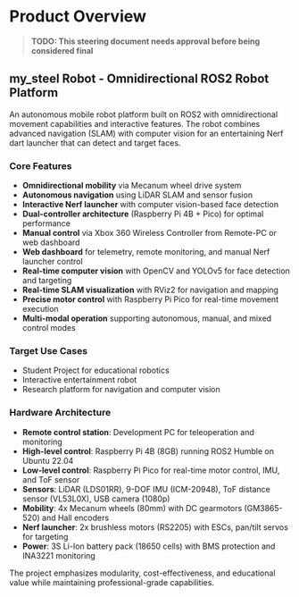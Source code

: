 # Product Overview

> **TODO: This steering document needs approval before being considered final**

## my_steel Robot - Omnidirectional ROS2 Robot Platform

An autonomous mobile robot platform built on ROS2 with omnidirectional movement capabilities and interactive features. The robot combines advanced navigation (SLAM) with computer vision for an entertaining Nerf dart launcher that can detect and target faces.

### Core Features
- **Omnidirectional mobility** via Mecanum wheel drive system
- **Autonomous navigation** using LiDAR SLAM and sensor fusion
- **Interactive Nerf launcher** with computer vision-based face detection
- **Dual-controller architecture** (Raspberry Pi 4B + Pico) for optimal performance
- **Manual control** via Xbox 360 Wireless Controller from Remote-PC or web dashboard
- **Web dashboard** for telemetry, remote monitoring, and manual Nerf launcher control
- **Real-time computer vision** with OpenCV and YOLOv5 for face detection and targeting
- **Real-time SLAM visualization** with RViz2 for navigation and mapping
- **Precise motor control** with Raspberry Pi Pico for real-time movement execution
- **Multi-modal operation** supporting autonomous, manual, and mixed control modes

### Target Use Cases
- Student Project for educational robotics
- Interactive entertainment robot
- Research platform for navigation and computer vision

### Hardware Architecture
- **Remote control station**: Development PC for teleoperation and monitoring
- **High-level control**: Raspberry Pi 4B (8GB) running ROS2 Humble on Ubuntu 22.04
- **Low-level control**: Raspberry Pi Pico for real-time motor control, IMU, and ToF sensor
- **Sensors**: LiDAR (LDS01RR), 9-DOF IMU (ICM-20948), ToF distance sensor (VL53L0X), USB camera (1080p)
- **Mobility**: 4x Mecanum wheels (80mm) with DC gearmotors (GM3865-520) and Hall encoders
- **Nerf launcher**: 2x brushless motors (RS2205) with ESCs, pan/tilt servos for targeting
- **Power**: 3S Li-Ion battery pack (18650 cells) with BMS protection and INA3221 monitoring

The project emphasizes modularity, cost-effectiveness, and educational value while maintaining professional-grade capabilities.